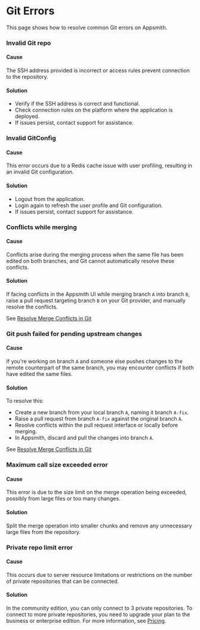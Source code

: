 # Git Errors

This page shows how to resolve common Git errors on Appsmith.

### Invalid Git repo

<Message
 messageContainerClassName='error'
messageContent='Invalid Git repo'></Message>

#### Cause

The SSH address provided is incorrect or access rules prevent connection to the repository.

#### Solution

- Verify if the SSH address is correct and functional.
- Check connection rules on the platform where the application is deployed.
- If issues persist, contact support for assistance.

 ### Invalid GitConfig

<Message
 messageContainerClassName='error'
messageContent='Invalid GitConfig.'></Message>



#### Cause

 This error occurs due to a Redis cache issue with user profiling, resulting in an invalid Git configuration.


#### Solution

- Logout from the application.
- Login again to refresh the user profile and Git configuration.
- If issues persist, contact support for assistance.



### Conflicts while merging

<Message
 messageContainerClassName='error'
messageContent='Conflicts while merging branch b <= a'></Message>



#### Cause

Conflicts arise during the merging process when the same file has been edited on both branches, and Git cannot automatically resolve these conflicts.


#### Solution

If facing conflicts in the Appsmith UI while merging branch `A` into branch `B`, raise a pull request targeting branch `B` on your Git provider, and manually resolve the conflicts.

See [Resolve Merge Conflicts in Git](/advanced-concepts/version-control-with-git/commit-and-push)



 ### Git push failed for pending upstream changes

<Message
 messageContainerClassName='error'
messageContent='Looks like there are pending upstream changes. To prevent you from losing history, we will pull the changes and push them to your repo.'></Message>



#### Cause

If you're working on branch `A` and someone else pushes changes to the remote counterpart of the same branch, you may encounter conflicts if both have edited the same files.



#### Solution

To resolve this:

- Create a new branch from your local branch `A`, naming it branch `A-fix`.
- Raise a pull request from branch `A-fix` against the original branch `A`.
- Resolve conflicts within the pull request interface or locally before merging.
- In Appsmith, discard and pull the changes into branch `A`. 


See [Resolve Merge Conflicts in Git](/advanced-concepts/version-control-with-git/commit-and-push)

 ### Maximum call size exceeded error

<Message
 messageContainerClassName='error'
messageContent='Maximum call size exceeded'></Message>



#### Cause

This error is due to the size limit on the merge operation being exceeded, possibly from large files or too many changes.




#### Solution

Split the merge operation into smaller chunks and remove any unnecessary large files from the repository.



 ### Private repo limit error


<Message
 messageContainerClassName='error'
messageContent='Private Repo Limit Error'></Message>



#### Cause

 This occurs due to server resource limitations or restrictions on the number of private repositories that can be connected.

#### Solution

In the community edition, you can only connect to 3 private repositories. To connect to more private repositories, you need to upgrade your plan to the business or enterprise edition. For more information, see [Pricing](https://www.appsmith.com/pricing).







